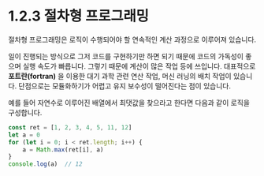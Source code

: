 # 1.2.3 절차형 프로그래밍
절차형 프로그래밍은 로직이 수행되어야 할 연속적인 계산 과정으로 이루어져 있습니다.

일이 진행되는 방식으로 그저 코드를 구현하기만 하면 되기 때문에 코드의 가독성이 좋으며 실행 속도가 빠릅니다. 그렇기 때문에 계산이 많은 작업 등에 쓰입니다. 대표적으로 **포트란(fortran)** 을 이용한 대기 과학 관련 연산 작업, 머신 러닝의 배치 작업이 있습니다. 단점으로는 모듈화하기가 어렵고 유지 보수성이 떨어진다는 점이 있습니다.

예를 들어 자연수로 이루어진 배열에서 최댓값을 찾으라고 한다면 다음과 같이 로직을 구성합니다. 

```jsx
const ret = [1, 2, 3, 4, 5, 11, 12]
let a = 0
for (let i = 0; i < ret.length; i++) {
	a = Math.max(ret[i], a)
}
console.log(a)  // 12 
```